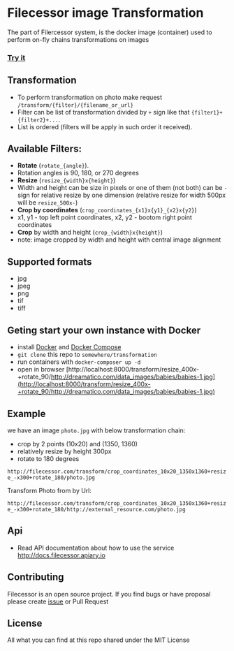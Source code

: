 # Filecessor image Transformation
The part of Filercessor system, is the docker image (container) used to perform 
on-fly chains transformations on images

### [Try it](http://filecessor.com/transform/resize_400x-+rotate_90/http://dreamatico.com/data_images/babies/babies-1.jpg)

## Transformation

- To perform transformation on photo make request `/transform/{filter}/{filename_or_url}`
- Filter can be list of transformation divided by `+` sign like that `{filter1}+{filter2}+...`. 
- List is ordered (filters will be apply in such order it received).

## Available Filters:

 - **Rotate** (`rotate_{angle}`). 
  - Rotation angles is 90, 180, or 270 degrees
 - **Resize** (`resize_{width}x{height}`)
  - Width and height can be size in pixels or one of them (not both) can be `-` sign for relative resize by one dimension (relative resize for width 500px will be `resize_500x-`)
 - **Crop by coordinates** (`crop_coordinates_{x1}x{y1}_{x2}x{y2}`)
  - x1, y1 - top left point coordinates, x2, y2 - bootom right point coordinates
 - **Crop** by width and height (`crop_{width}x{height}`)
  - note: image cropped by width and height with central image alignment

## Supported formats

- jpg
- jpeg
- png
- tif
- tiff

## Geting start your own instance with Docker

- install [Docker](http://docker.com) and [Docker Compose](https://docs.docker.com/compose/)
- `git clone` this repo to `somewhere/transformation`
- run containers with `docker-composer up -d`
- open in browser [http://localhost:8000/transform/resize_400x-+rotate_90/http://dreamatico.com/data_images/babies/babies-1.jpg](http://localhost:8000/transform/resize_400x-+rotate_90/http://dreamatico.com/data_images/babies/babies-1.jpg)

## Example

we have an image `photo.jpg` with below transformation chain:
- crop by 2 points (10x20) and (1350, 1360)
- relatively resize by height 300px
- rotate to 180 degrees

`http://filecessor.com/transform/crop_coordinates_10x20_1350x1360+resize_-x300+rotate_180/photo.jpg`

Transform Photo from by Url:

`http://filecessor.com/transform/crop_coordinates_10x20_1350x1360+resize_-x300+rotate_180/http://external_resource.com/photo.jpg`

## Api

- Read API documentation about how to use the service http://docs.filecessor.apiary.io

## Contributing

Filecessor is an open source project. If you find bugs or have proposal please create [issue](https://github.com/lazy-ants/filecessor/issues) or Pull Request

## License

All what you can find at this repo shared under the MIT License

 
